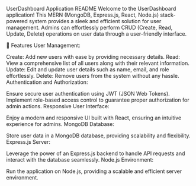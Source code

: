 
UserDashboard Application README
Welcome to the UserDashboard application! This MERN (MongoDB, Express.js, React, Node.js) stack-powered system provides a sleek and efficient solution for user management. Admins can effortlessly perform CRUD (Create, Read, Update, Delete) operations on user data through a user-friendly interface.

🚀 Features
User Management:

Create: Add new users with ease by providing necessary details.
Read: View a comprehensive list of all users along with their relevant information.
Update: Edit and update user details such as name, email, and role effortlessly.
Delete: Remove users from the system without any hassle.
Authentication and Authorization:

Ensure secure user authentication using JWT (JSON Web Tokens).
Implement role-based access control to guarantee proper authorization for admin actions.
Responsive User Interface:

Enjoy a modern and responsive UI built with React, ensuring an intuitive experience for admins.
MongoDB Database:

Store user data in a MongoDB database, providing scalability and flexibility.
Express.js Server:

Leverage the power of an Express.js backend to handle API requests and interact with the database seamlessly.
Node.js Environment:

Run the application on Node.js, providing a scalable and efficient server environment.
